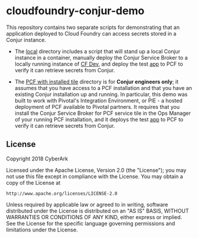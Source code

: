 # cloudfoundry-conjur-demo
This repository contains two separate scripts for demonstrating that an
application deployed to Cloud Foundry can access secrets stored in a Conjur
instance.

- The [local](local/) directory includes a script that will stand up a local
Conjur instance in a container, manually deploy the Conjur Service Broker to
a locally running instance of [CF Dev](https://github.com/cloudfoundry-incubator/cfdev), and deploy
the test [app](app/) to PCF to verify it can retrieve secrets from Conjur.

- The [PCF with installed tile](pcf-with-installed-tile/) directory is for **Conjur engineers only**; it assumes that
you have access to a PCF installation and that you have an existing Conjur
installation up and running. In particular, this demo was built to work with
Pivotal's Integration Environment, or PIE - a hosted deployment of PCF available
to Pivotal partners. It requires that you install the Conjur Service Broker for
PCF service tile in the Ops Manager of your running PCF installation, and it
deploys the test [app](app/) to PCF to verify it can retrieve secrets from Conjur.

## License

Copyright 2018 CyberArk

Licensed under the Apache License, Version 2.0 (the "License");
you may not use this file except in compliance with the License.
You may obtain a copy of the License at

    http://www.apache.org/licenses/LICENSE-2.0

Unless required by applicable law or agreed to in writing, software
distributed under the License is distributed on an "AS IS" BASIS,
WITHOUT WARRANTIES OR CONDITIONS OF ANY KIND, either express or implied.
See the License for the specific language governing permissions and
limitations under the License.
